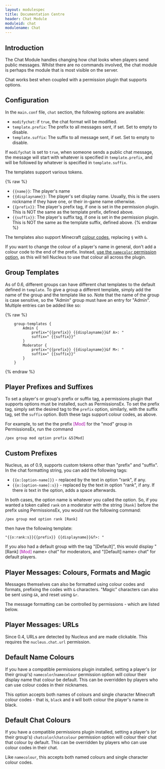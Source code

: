 ```yaml
---
layout: modulespec
title: Documentation Centre
header: Chat Module
moduleid: chat
modulename: Chat
---
```


## Introduction

The Chat Module handles changing how chat looks when players send public messages. Whilst there are no commands involved,
the chat module is perhaps the module that is most visible on the server.

Chat works best when coupled with a permission plugin that supports options.

## Configuration

In the `main.conf` file, `chat` section, the following options are available:

* `modifychat`: if `true`, the chat format will be modified.
* `template.prefix`: The prefix to all messages sent, if set. Set to empty to disable.
* `template.suffix`: The suffix to all message sent, if set. Set to empty to disable.

If `modifychat` is set to `true`, when someone sends a public chat message, the message will start with whatever is
specified in `template.prefix`, and will be followed by whatever is specified in `template.suffix`.

The templates support various tokens.

{% raw %}
* `{{name}}`: The player's name
* `{{displayname}}`: The player's set display name. Usually, this is the users nickname if they have one, or their in-game name otherwise.
* `{{prefix}}`: The player's prefix tag, if one is set in the permission plugin. This is NOT the same as the template prefix, defined above.
* `{{suffix}}`: The player's suffix tag, if one is set in the permission plugin. This is NOT the same as the template suffix, defined above.
{%  endraw %}

The templates also support Minecraft <a href="http://minecraft.gamepedia.com/Formatting_codes#Color_codes" target="_blank">colour codes</a>,
replacing `§` with `&`.

If you want to change the colour of a player's name in general, don't add a colour code to the end of the prefix. Instead,
<a href="#namecolours">use the `namecolor` permission option</a>, as this will tell Nucleus to use that colour all across the plugin.

## Group Templates

As of 0.6, different groups can have different chat templates to the default defined in `template`. To give a group a different template,
 simply add the name of the group and the template like so. Note that the name of the group is case sensitive, so the "Admin" group
 must have an entry for "Admin". Multiple entries can be added like so:

{% raw %}
```
    group-templates {
        Admin {
            prefix="{{prefix}} {{displayname}}&f A>: "
            suffix=" {{suffix}}"
        }
        Moderator {
            prefix="{{prefix}} {{displayname}}&f M>: "
            suffix=" {{suffix}}"
        }
    }
```
{% endraw %}

## Player Prefixes and Suffixes

To set a player's or group's prefix or suffix tag, a permissions plugin that supports options must be installed, such as
PermissionsEx. To set the prefix tag, simply set the desired tag to the `prefix` option, similarly, with the suffix tag,
set the `suffix` option. Both these tags support colour codes, as above.

For example, to set the the prefix <span style="color: #AA00AA;">[Mod]</span> for the "mod" group in PermissionsEx, run the command

```
/pex group mod option prefix &5[Mod]
```

## Custom Prefixes

Nucleus, as of 0.9, supports custom tokens other than "prefix" and "suffix". In the chat formatting string, you can add the following
tags:

* `{{o:[option-name]}}` - replaced by the text in option "rank", if any.
* `{{o:[option-name]:s}}` - replaced by the text in option "rank", if any. If there _is_ text in the option, adds a space afterwards. 

In both cases, the option name is whatever you called the option. So, if you wanted a token called `rank` on a moderator with the
 string `[Rank]` before the prefix using PermissionsEx, you would run the following command:
 
```
/pex group mod option rank [Rank]
```

then have the following template:

```
"{{o:rank:s}}{{prefix}} {{displayname}}&f>: "
```

If you also had a default group with the tag "[Default]", this would display "[Rank] <span style="color: #AA00AA;">[Mod]</span> name&gt; chat"
 for moderators, and "[Default] name&gt; chat" for default players.

## Player Messages: Colours, Formats and Magic

Messages themselves can also be formatted using colour codes and formats, prefixing the codes with `&` characters.
"Magic" characters can also be sent using `&k`, and reset using `&r`.

The message formatting can be controlled by permissions - which are listed below.

## Player Messages: URLs

Since 0.4, URLs are detected by Nucleus and are made clickable. This requires the `nucleus.chat.url` permission.

<a name="namecolours"></a>

## Default Name Colours

If you have a compatible permissions plugin installed, setting a player's (or their group's) `namecolor`/`namecolour` permission option will colour their
display name that colour be default. This can be overridden by players who can use colour codes in their nicknames.

This option accepts both names of colours and single character Minecraft colour codes - that is, `black` and `0` will both colour the player's name
in black.

## Default Chat Colours

If you have a compatible permissions plugin installed, setting a player's (or their group's) `chatcolor`/`chatcolour` permission option will colour their
chat that colour by default. This can be overridden by players who can use colour codes in their chat.

Like `namecolour`, this accepts both named colours and single character colour codes.